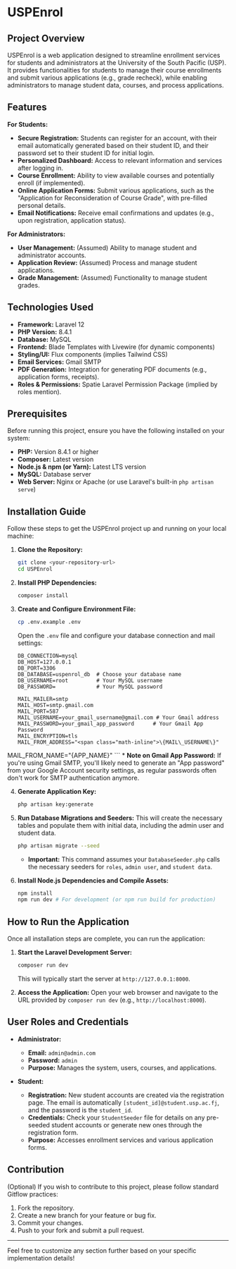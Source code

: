 # USPEnrol

## Project Overview

USPEnrol is a web application designed to streamline enrollment services for students and administrators at the University of the South Pacific (USP). It provides functionalities for students to manage their course enrollments and submit various applications (e.g., grade recheck), while enabling administrators to manage student data, courses, and process applications.

## Features

**For Students:**
* **Secure Registration:** Students can register for an account, with their email automatically generated based on their student ID, and their password set to their student ID for initial login.
* **Personalized Dashboard:** Access to relevant information and services after logging in.
* **Course Enrollment:** Ability to view available courses and potentially enroll (if implemented).
* **Online Application Forms:** Submit various applications, such as the "Application for Reconsideration of Course Grade", with pre-filled personal details.
* **Email Notifications:** Receive email confirmations and updates (e.g., upon registration, application status).

**For Administrators:**
* **User Management:** (Assumed) Ability to manage student and administrator accounts.
* **Application Review:** (Assumed) Process and manage student applications.
* **Grade Management:** (Assumed) Functionality to manage student grades.

## Technologies Used

* **Framework:** Laravel 12
* **PHP Version:** 8.4.1
* **Database:** MySQL
* **Frontend:** Blade Templates with Livewire (for dynamic components)
* **Styling/UI:** Flux components (implies Tailwind CSS)
* **Email Services:** Gmail SMTP
* **PDF Generation:** Integration for generating PDF documents (e.g., application forms, receipts).
* **Roles & Permissions:** Spatie Laravel Permission Package (implied by roles mention).

## Prerequisites

Before running this project, ensure you have the following installed on your system:

* **PHP:** Version 8.4.1 or higher
* **Composer:** Latest version
* **Node.js & npm (or Yarn):** Latest LTS version
* **MySQL:** Database server
* **Web Server:** Nginx or Apache (or use Laravel's built-in `php artisan serve`)

## Installation Guide

Follow these steps to get the USPEnrol project up and running on your local machine:

1.  **Clone the Repository:**
    ```bash
    git clone <your-repository-url>
    cd USPEnrol
    ```

2.  **Install PHP Dependencies:**
    ```bash
    composer install
    ```

3.  **Create and Configure Environment File:**
    ```bash
    cp .env.example .env
    ```
    Open the `.env` file and configure your database connection and mail settings:
    ```dotenv
    DB_CONNECTION=mysql
    DB_HOST=127.0.0.1
    DB_PORT=3306
    DB_DATABASE=uspenrol_db  # Choose your database name
    DB_USERNAME=root         # Your MySQL username
    DB_PASSWORD=             # Your MySQL password

    MAIL_MAILER=smtp
    MAIL_HOST=smtp.gmail.com
    MAIL_PORT=587
    MAIL_USERNAME=your_gmail_username@gmail.com # Your Gmail address
    MAIL_PASSWORD=your_gmail_app_password      # Your Gmail App Password
    MAIL_ENCRYPTION=tls
    MAIL_FROM_ADDRESS="<span class="math-inline">\{MAIL\_USERNAME\}"
MAIL\_FROM\_NAME\="</span>{APP_NAME}"
    ```
    * **Note on Gmail App Password:** If you're using Gmail SMTP, you'll likely need to generate an "App password" from your Google Account security settings, as regular passwords often don't work for SMTP authentication anymore.

4.  **Generate Application Key:**
    ```bash
    php artisan key:generate
    ```

5.  **Run Database Migrations and Seeders:**
    This will create the necessary tables and populate them with initial data, including the admin user and student data.
    ```bash
    php artisan migrate --seed
    ```
    * **Important:** This command assumes your `DatabaseSeeder.php` calls the necessary seeders for `roles`, `admin user`, and `student data`.

6.  **Install Node.js Dependencies and Compile Assets:**
    ```bash
    npm install
    npm run dev # For development (or npm run build for production)
    ```

## How to Run the Application

Once all installation steps are complete, you can run the application:

1.  **Start the Laravel Development Server:**
    ```bash
    composer run dev
    ```
    This will typically start the server at `http://127.0.0.1:8000`.

2.  **Access the Application:**
    Open your web browser and navigate to the URL provided by `composer run dev` (e.g., `http://localhost:8000`).

## User Roles and Credentials

* **Administrator:**
    * **Email:** `admin@admin.com`
    * **Password:** `admin`
    * **Purpose:** Manages the system, users, courses, and applications.

* **Student:**
    * **Registration:** New student accounts are created via the registration page. The email is automatically `[student_id]@student.usp.ac.fj`, and the password is the `student_id`.
    * **Credentials:** Check your `StudentSeeder` file for details on any pre-seeded student accounts or generate new ones through the registration form.
    * **Purpose:** Accesses enrollment services and various application forms.

## Contribution

(Optional)
If you wish to contribute to this project, please follow standard Gitflow practices:
1.  Fork the repository.
2.  Create a new branch for your feature or bug fix.
3.  Commit your changes.
4.  Push to your fork and submit a pull request.

---

Feel free to customize any section further based on your specific implementation details!